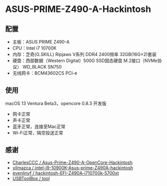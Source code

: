 # ASUS-PRIME-Z490-A-Hackintosh

## 配置

* 主板：ASUS PRIME Z490-A
* CPU：Intel i7 10700K
* 内存：芝奇(G.SKILL) Ripjaws V系列 DDR4 2400频率 32GB(16G×2)套装
* 硬盘：西部数据（Western Digital）500G SSD固态硬盘 M.2接口（NVMe协议） WD_BLACK SN750
* 无线网卡：BCM43602CS PCI-e

## 使用

macOS 13 Ventura Beta3，opencore 0.8.3 开发版

* 网卡正常
* 声卡正常
* 蓝牙正常，连接至Mac正常
* Wi-Fi正常，隔空投送正常

## 感谢

* [CharlesCCC / Asus-Prime-Z490-A-OpenCore-Hackintosh](https://github.com/CharlesCCC/Asus-Prime-Z490-A-OpenCore-Hackintosh.git)
* [yilmazca / intel-i9-10900K-Asus-prime-Z490A-hackintosh](https://github.com/yilmazca/intel-i9-10900K-Asus-prime-Z490A-hackintosh)
* [evenlinyf / hackintosh-EFI-Z490A-i710700k-5700xt](https://github.com/evenlinyf/hackintosh-EFI-Z490A-i710700k-5700xt)
* [USBToolBox / tool](https://github.com/USBToolBox/tool)
